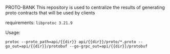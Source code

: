 PROTO-BANK
This repository is used to centralize the results of generating proto contracts that will be used by clients

requirements:
`libprotoc 3.21.9`


Usage:

`protoc --proto_path=api/{{dir}} api/{{dir}}/proto/*.proto --go_out=api/{{dir}}/protobuf --go-grpc_out=api/{{dir}}/protobuf`